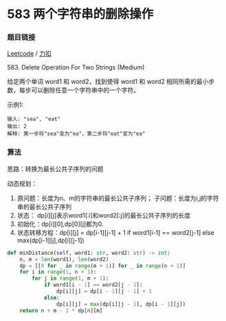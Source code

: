 # 583 两个字符串的删除操作

### 题目链接

[Leetcode](https://leetcode.com/problems/delete-operation-for-two-strings/) / [力扣](https://leetcode-cn.com/problems/delete-operation-for-two-strings/)

583\. Delete Operation For Two Strings (Medium)

给定两个单词 word1 和 word2，找到使得 word1 和 word2 相同所需的最小步数，每步可以删除任意一个字符串中的一个字符。

示例1:

```
输入: "sea", "eat"
输出: 2
解释: 第一步将"sea"变为"ea"，第二步将"eat"变为"ea"
```

### 算法

思路：转换为最长公共子序列的问题

动态规划：
1. 原问题：长度为n、m的字符串的最长公共子序列； 子问题：长度为i,j的字符串的最长公共子序列
2. 状态： dp[i][j]表示word1[:i]和word2[:j]的最长公共子序列的长度
3. 初始化：dp[i][0],dp[0][j]都为0.
4. 状态转移方程：dp[i][j] = dp[i-1][j-1] + 1 if word1[i-1] == word2[j-1] else max(dp[i-1][j],dp[i][j-1])


```python
def minDistance(self, word1: str, word2: str) -> int:
    n, m = len(word1), len(word2)
    dp = [[0 for _ in range(m + 1)] for _ in range(n + 1)]
    for i in range(1, n + 1):
        for j in range(1, m + 1):
            if word1[i - 1] == word2[j - 1]:
                dp[i][j] = dp[i - 1][j - 1] + 1
            else:
                dp[i][j] = max(dp[i][j - 1], dp[i - 1][j])
    return n + m - 2 * dp[n][m]
```
